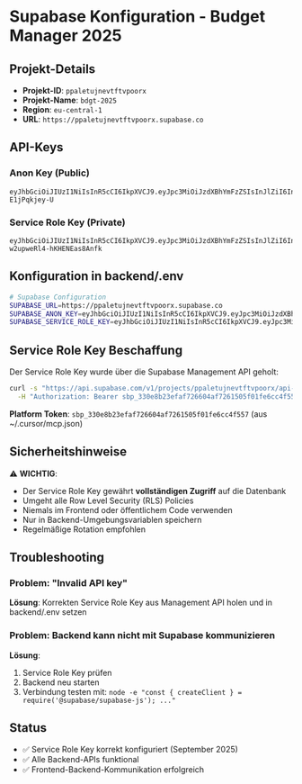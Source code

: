# Supabase Konfiguration - Budget Manager 2025

## Projekt-Details
- **Projekt-ID**: `ppaletujnevtftvpoorx`
- **Projekt-Name**: `bdgt-2025`
- **Region**: `eu-central-1`
- **URL**: `https://ppaletujnevtftvpoorx.supabase.co`

## API-Keys

### Anon Key (Public)
```
eyJhbGciOiJIUzI1NiIsInR5cCI6IkpXVCJ9.eyJpc3MiOiJzdXBhYmFzZSIsInJlZiI6InBwYWxldHVqbmV2dGZ0dnBvb3J4Iiwicm9sZSI6ImFub24iLCJpYXQiOjE3NTYzOTI3NzMsImV4cCI6MjA3MTk2ODc3M30.UiSDTbLhsK4Oz1Db5KllBWeH5ttFf8X-E1jPqkjey-U
```

### Service Role Key (Private)
```
eyJhbGciOiJIUzI1NiIsInR5cCI6IkpXVCJ9.eyJpc3MiOiJzdXBhYmFzZSIsInJlZiI6InBwYWxldHVqbmV2dGZ0dnBvb3J4Iiwicm9sZSI6InNlcnZpY2Vfcm9sZSIsImlhdCI6MTc1NjM5Mjc3MywiZXhwIjoyMDcxOTY4NzczfQ.b1y00pjgpXhf8Ut9oek-w2upweRl4-hKHENEas8Anfk
```

## Konfiguration in backend/.env

```bash
# Supabase Configuration
SUPABASE_URL=https://ppaletujnevtftvpoorx.supabase.co
SUPABASE_ANON_KEY=eyJhbGciOiJIUzI1NiIsInR5cCI6IkpXVCJ9.eyJpc3MiOiJzdXBhYmFzZSIsInJlZiI6InBwYWxldHVqbmV2dGZ0dnBvb3J4Iiwicm9sZSI6ImFub24iLCJpYXQiOjE3NTYzOTI3NzMsImV4cCI6MjA3MTk2ODc3M30.UiSDTbLhsK4Oz1Db5KllBWeH5ttFf8X-E1jPqkjey-U
SUPABASE_SERVICE_ROLE_KEY=eyJhbGciOiJIUzI1NiIsInR5cCI6IkpXVCJ9.eyJpc3MiOiJzdXBhYmFzZSIsInJlZiI6InBwYWxldHVqbmV2dGZ0dnBvb3J4Iiwicm9sZSI6InNlcnZpY2Vfcm9sZSIsImlhdCI6MTc1NjM5Mjc3MywiZXhwIjoyMDcxOTY4NzczfQ.b1y00pjgpXhf8Ut9oek-w2upweRl4-hKHENEas8Anfk
```

## Service Role Key Beschaffung

Der Service Role Key wurde über die Supabase Management API geholt:

```bash
curl -s "https://api.supabase.com/v1/projects/ppaletujnevtftvpoorx/api-keys" \
  -H "Authorization: Bearer sbp_330e8b23efaf726604af7261505f01fe6cc4f557"
```

**Platform Token**: `sbp_330e8b23efaf726604af7261505f01fe6cc4f557` (aus ~/.cursor/mcp.json)

## Sicherheitshinweise

⚠️ **WICHTIG**: 
- Der Service Role Key gewährt **vollständigen Zugriff** auf die Datenbank
- Umgeht alle Row Level Security (RLS) Policies
- Niemals im Frontend oder öffentlichem Code verwenden
- Nur in Backend-Umgebungsvariablen speichern
- Regelmäßige Rotation empfohlen

## Troubleshooting

### Problem: "Invalid API key"
**Lösung**: Korrekten Service Role Key aus Management API holen und in backend/.env setzen

### Problem: Backend kann nicht mit Supabase kommunizieren
**Lösung**: 
1. Service Role Key prüfen
2. Backend neu starten
3. Verbindung testen mit: `node -e "const { createClient } = require('@supabase/supabase-js'); ..."`

## Status
- ✅ Service Role Key korrekt konfiguriert (September 2025)
- ✅ Alle Backend-APIs funktional
- ✅ Frontend-Backend-Kommunikation erfolgreich



